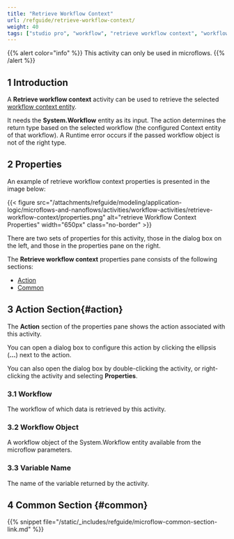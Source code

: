 ```yaml
---
title: "Retrieve Workflow Context"
url: /refguide/retrieve-workflow-context/
weight: 40
tags: ["studio pro", "workflow", "retrieve workflow context", "workflow context"]
---
```


{{% alert color="info" %}}
This activity can only be used in microflows.
{{% /alert %}}

## 1 Introduction

A **Retrieve workflow context** activity can be used to retrieve the selected [workflow context entity](/refguide/workflow-parameters/#entity).

It needs the **System.Workflow** entity as its input. The action determines the return type based on the selected workflow (the configured Context entity of that workflow). A Runtime error occurs if the passed workflow object is not of the right type.

## 2 Properties

An example of retrieve workflow context properties is presented in the image below:

{{< figure src="/attachments/refguide/modeling/application-logic/microflows-and-nanoflows/activities/workflow-activities/retrieve-workflow-context/properties.png" alt="retrieve Workflow Context Properties" width="650px" class="no-border" >}}

There are two sets of properties for this activity, those in the dialog box on the left, and those in the properties pane on the right.

The **Retrieve workflow context** properties pane consists of the following sections:

* [Action](#action)
* [Common](#common)

## 3 Action Section{#action}

The **Action** section of the properties pane shows the action associated with this activity.

You can open a dialog box to configure this action by clicking the ellipsis (**…**) next to the action.

You can also open the dialog box by double-clicking the activity, or right-clicking the activity and selecting **Properties**.

### 3.1 Workflow

The workflow of which data is retrieved by this activity. 

### 3.2 Workflow Object

A workflow object of the System.Workflow entity available from the microflow parameters. 

### 3.3 Variable Name

The name of the variable returned by the activity.

## 4 Common Section {#common}

{{% snippet file="/static/_includes/refguide/microflow-common-section-link.md" %}}

